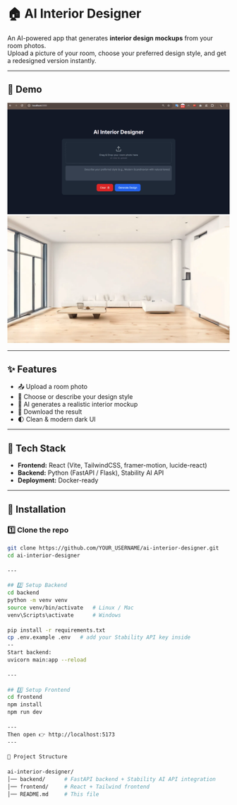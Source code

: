 # 🏠 AI Interior Designer

An AI-powered app that generates **interior design mockups** from your room photos.  
Upload a picture of your room, choose your preferred design style, and get a redesigned version instantly.

---

## 📸 Demo

![Demo](./assets/demo.gif)
![Screenshot](./assets/screenshot.png)

---

## ✨ Features

- 📤 Upload a room photo
- 🎨 Choose or describe your design style
- 🤖 AI generates a realistic interior mockup
- 💾 Download the result
- 🌓 Clean & modern dark UI

---

## 🚀 Tech Stack

- **Frontend:** React (Vite, TailwindCSS, framer-motion, lucide-react)
- **Backend:** Python (FastAPI / Flask), Stability AI API
- **Deployment:** Docker-ready

---

## 🔧 Installation

### 1️⃣ Clone the repo

```bash
git clone https://github.com/YOUR_USERNAME/ai-interior-designer.git
cd ai-interior-designer

---

## 2️⃣ Setup Backend
cd backend
python -m venv venv
source venv/bin/activate   # Linux / Mac
venv\Scripts\activate      # Windows

pip install -r requirements.txt
cp .env.example .env   # add your Stability API key inside
--
Start backend:
uvicorn main:app --reload

---

## 3️⃣ Setup Frontend
cd frontend
npm install
npm run dev

---
Then open 👉 http://localhost:5173
---

📂 Project Structure

ai-interior-designer/
│── backend/      # FastAPI backend + Stability AI API integration
│── frontend/     # React + Tailwind frontend
│── README.md     # This file

```
